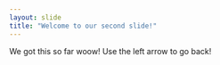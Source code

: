 ```yaml
---
layout: slide
title: "Welcome to our second slide!"
---
```

We got this so far woow! 
Use the left arrow to go back!
